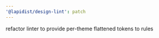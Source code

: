 ```yaml
---
'@lapidist/design-lint': patch
---
```


refactor linter to provide per-theme flattened tokens to rules
